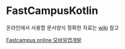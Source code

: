 # FastCampusKotlin
온라인에서 사용할 문서양식 
정확한 자료는 [wiki](https://github.com/VintageAppMaker/FastCampusKotlin/wiki) 참고 

[Fastcampus online 모바일앱개발](https://www.fastcampus.co.kr/dev_online_app/)

